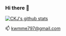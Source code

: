 ### Hi there 👋

[![CKJ's github stats](https://github-readme-stats.vercel.app/api?username=kwangjunechoi7)](https://github.com/kwangjunechoi7/github-readme-stats)


📫    [kwmme797@gmail.com](kwmme797@gmail.com)


<!--
**kwangjunechoi7/kwangjunechoi7** is a ✨ _special_ ✨ repository because its `README.md` (this file) appears on your GitHub profile.

Here are some ideas to get you started:

- 🔭 I’m currently working on ...
- 🌱 I’m currently learning ...
- 👯 I’m looking to collaborate on ...
- 🤔 I’m looking for help with ...
- 💬 Ask me about ...
- 📫 How to reach me: ...
- 😄 Pronouns: ...
- ⚡ Fun fact: ...
-->
